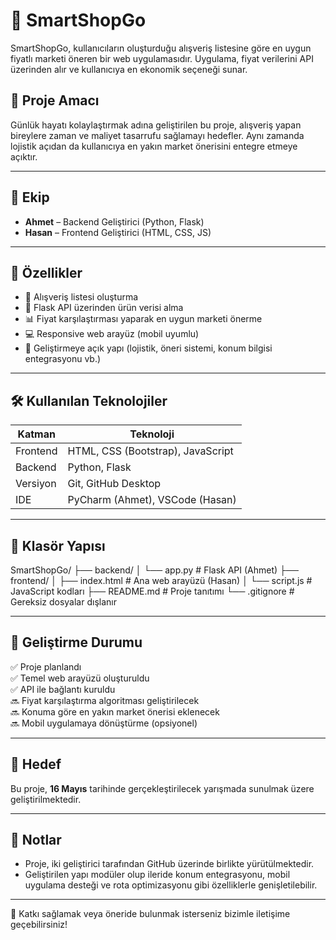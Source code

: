 # 🛒 SmartShopGo

SmartShopGo, kullanıcıların oluşturduğu alışveriş listesine göre en uygun fiyatlı marketi öneren bir web uygulamasıdır. Uygulama, fiyat verilerini API üzerinden alır ve kullanıcıya en ekonomik seçeneği sunar.

## 🚀 Proje Amacı

Günlük hayatı kolaylaştırmak adına geliştirilen bu proje, alışveriş yapan bireylere zaman ve maliyet tasarrufu sağlamayı hedefler. Aynı zamanda lojistik açıdan da kullanıcıya en yakın market önerisini entegre etmeye açıktır.

---

## 👥 Ekip

- **Ahmet** – Backend Geliştirici (Python, Flask)
- **Hasan** – Frontend Geliştirici (HTML, CSS, JS)

---

## 🧩 Özellikler

- 📝 Alışveriş listesi oluşturma
- 📡 Flask API üzerinden ürün verisi alma
- 📊 Fiyat karşılaştırması yaparak en uygun marketi önerme
- 💻 Responsive web arayüz (mobil uyumlu)
- 🔄 Geliştirmeye açık yapı (lojistik, öneri sistemi, konum bilgisi entegrasyonu vb.)

---

## 🛠️ Kullanılan Teknolojiler

| Katman     | Teknoloji         |
|------------|-------------------|
| Frontend   | HTML, CSS (Bootstrap), JavaScript |
| Backend    | Python, Flask      |
| Versiyon   | Git, GitHub Desktop |
| IDE        | PyCharm (Ahmet), VSCode (Hasan) |

---

## 📁 Klasör Yapısı
SmartShopGo/
├── backend/ 
│ └── app.py # Flask API (Ahmet) 
├── frontend/ 
│ ├── index.html # Ana web arayüzü (Hasan) 
│ └── script.js # JavaScript kodları 
├── README.md # Proje tanıtımı 
└── .gitignore # Gereksiz dosyalar dışlanır

---

## 🔄 Geliştirme Durumu

✅ Proje planlandı  
✅ Temel web arayüzü oluşturuldu  
✅ API ile bağlantı kuruldu  
🔜 Fiyat karşılaştırma algoritması geliştirilecek  
🔜 Konuma göre en yakın market önerisi eklenecek  
🔜 Mobil uygulamaya dönüştürme (opsiyonel)

---

## 📅 Hedef

Bu proje, **16 Mayıs** tarihinde gerçekleştirilecek yarışmada sunulmak üzere geliştirilmektedir.

---

## 📌 Notlar

- Proje, iki geliştirici tarafından GitHub üzerinde birlikte yürütülmektedir.
- Geliştirilen yapı modüler olup ileride konum entegrasyonu, mobil uygulama desteği ve rota optimizasyonu gibi özelliklerle genişletilebilir.

---

💬 Katkı sağlamak veya öneride bulunmak isterseniz bizimle iletişime geçebilirsiniz!


